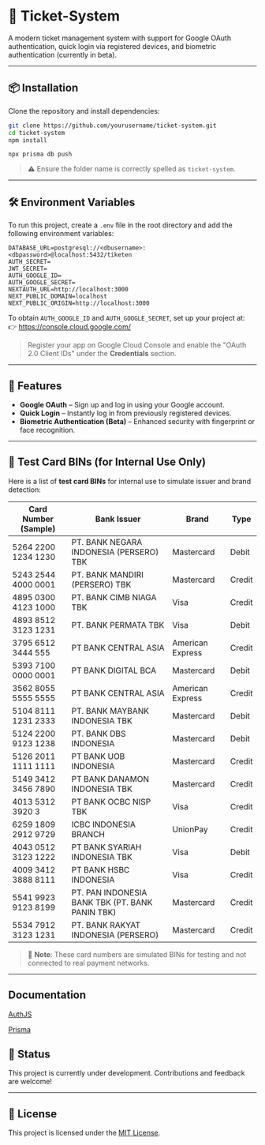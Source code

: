# 🎫 Ticket-System

A modern ticket management system with support for Google OAuth authentication, quick login via registered devices, and biometric authentication (currently in beta).

---

## 📦 Installation

Clone the repository and install dependencies:

```bash
git clone https://github.com/yourusername/ticket-system.git
cd ticket-system
npm install
```

```
npx prisma db push
```

> ⚠️ Ensure the folder name is correctly spelled as `ticket-system`.

---

## 🛠️ Environment Variables

To run this project, create a `.env` file in the root directory and add the following environment variables:

```env
DATABASE_URL=postgresql://<dbusername>:<dbpassword>@localhost:5432/tiketen
AUTH_SECRET=
JWT_SECRET=
AUTH_GOOGLE_ID=
AUTH_GOOGLE_SECRET=
NEXTAUTH_URL=http://localhost:3000
NEXT_PUBLIC_DOMAIN=localhost
NEXT_PUBLIC_ORIGIN=http://localhost:3000
```

To obtain `AUTH_GOOGLE_ID` and `AUTH_GOOGLE_SECRET`, set up your project at:  
👉 https://console.cloud.google.com/

> Register your app on Google Cloud Console and enable the "OAuth 2.0 Client IDs" under the **Credentials** section.

---

## 🔐 Features

- **Google OAuth** – Sign up and log in using your Google account.
- **Quick Login** – Instantly log in from previously registered devices.
- **Biometric Authentication (Beta)** – Enhanced security with fingerprint or face recognition.

---

## 🤮 Test Card BINs (for Internal Use Only)

Here is a list of **test card BINs** for internal use to simulate issuer and brand detection:

| Card Number (Sample)       | Bank Issuer                                           | Brand               | Type     |
|----------------------------|--------------------------------------------------------|---------------------|----------|
| 5264 2200 1234 1230        | PT. BANK NEGARA INDONESIA (PERSERO) TBK               | Mastercard          | Debit    |
| 5243 2544 4000 0001        | PT. BANK MANDIRI (PERSERO) TBK                        | Mastercard          | Credit   |
| 4895 0300 4123 1000        | PT. BANK CIMB NIAGA TBK                               | Visa                | Credit   |
| 4893 8512 3123 1231        | PT. BANK PERMATA TBK                                  | Visa                | Debit    |
| 3795 6512 3444 555         | PT BANK CENTRAL ASIA                                  | American Express    | Credit   |
| 5393 7100 0000 0001        | PT BANK DIGITAL BCA                                   | Mastercard          | Debit    |
| 3562 8055 5555 5555        | PT BANK CENTRAL ASIA                                  | American Express    | Credit   |
| 5104 8111 1231 2333        | PT. BANK MAYBANK INDONESIA TBK                        | Mastercard          | Debit    |
| 5124 2200 9123 1238        | PT. BANK DBS INDONESIA                                | Mastercard          | Debit    |
| 5126 2011 1111 1111        | PT BANK UOB INDONESIA                                 | Mastercard          | Credit   |
| 5149 3412 3456 7890        | PT BANK DANAMON INDONESIA TBK                         | Mastercard          | Credit   |
| 4013 5312 3920 3           | PT BANK OCBC NISP TBK                                 | Visa                | Credit   |
| 6259 1809 2912 9729        | ICBC INDONESIA BRANCH                                 | UnionPay            | Credit   |
| 4043 0512 3123 1222        | PT BANK SYARIAH INDONESIA TBK                         | Visa                | Debit    |
| 4009 3412 3888 8111        | PT BANK HSBC INDONESIA                                | Visa                | Credit   |
| 5541 9923 9123 8199        | PT. PAN INDONESIA BANK TBK (PT. BANK PANIN TBK)       | Mastercard          | Credit   |
| 5534 7912 3123 1231        | PT. BANK RAKYAT INDONESIA (PERSERO)                   | Mastercard          | Credit   |

> 🛑 **Note**: These card numbers are simulated BINs for testing and not connected to real payment networks.

---

## Documentation
[AuthJS](https://authjs.dev/)

[Prisma](https://www.prisma.io/)

## 🧪 Status

This project is currently under development. Contributions and feedback are welcome!

---

## 📄 License

This project is licensed under the [MIT License](LICENSE).
